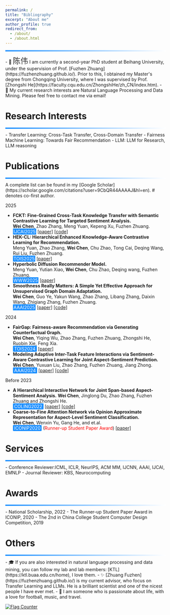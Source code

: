 ```yaml
---
permalink: /
title: "Bibliography"
excerpt: "About me"
author_profile: true
redirect_from: 
  - /about/
  - /about.html
---
```


<div style="height: 4px; background: linear-gradient(to right, #1E90FF, white); margin: 10px 0;"></div>
- 📄 <span style="font-family: 'Brush Script MT', 'Lucida Handwriting', cursive; font-size: 24px; color: #333;">陈伟</span> I am currently a second-year PhD student at Beihang University, under the supervision of Prof. [Fuzhen Zhuang](https://fuzhenzhuang.github.io/). Prior to this, I obtained my Master's degree from Chongqing University, where I was supervised by Prof. [Zhongshi He](https://faculty.cqu.edu.cn/ZhongshiHe/zh_CN/index.htm).
- 🎯 My current research interests are Natural Language Processing and  Data Mining. Please feel free to contact me via email!

Research Interests
=====
<div style="height: 4px; background: linear-gradient(to right, #1E90FF, white); margin: 10px 0;"></div>
- Transfer Learning: Cross-Task Transfer, Cross-Domain Transfer
- Fairness Machine Learning: Towards Fair Recommendation
- LLM: LLM for Research, LLM reasoning


Publications
=====
<div style="height: 4px; background: linear-gradient(to right, #1E90FF, white); margin: 10px 0;"></div>
 A complete list can be found in my [Google Scholar](https://scholar.google.com/citations?user=9CbQR44AAAAJ&hl=en). # denotes co-first author.

2025  
- **FCKT: Fine-Grained Cross-Task Knowledge Transfer with Semantic Contrastive Learning for Targeted Sentiment Analysis.**  
  **Wei Chen**, Zhao Zhang, Meng Yuan, Kepeng Xu, Fuzhen Zhuang.  
  <span style="background-color: #1E90FF; color: white; padding: 1px 2px; border-radius: 1px; font-weight: 0.6em;">IJCAI2025</span> [[paper]](https://cwei01.github.io/) [[code]](https://cwei01.github.io/)
- **HEK-CL: Hierarchical Enhanced Knowledge-Aware Contrastive Learning for Recommendation.**  
  Meng Yuan, Zhao Zhang, **Wei Chen**, Chu Zhao, Tong Cai, Deqing Wang, Rui Liu, Fuzhen Zhuang.  
  <span style="background-color: #1E90FF; color: white; padding: 1px 2px; border-radius: 1px; font-weight:  0.6em;">TOIS2025</span> [[paper]](https://dl.acm.org/doi/10.1145/3728463)
- **Hyperbolic Diffusion Recommender Model.**  
  Meng Yuan, Yutian Xiao, **Wei Chen**, Chu Zhao, Deqing wang, Fuzhen Zhuang.  
  <span style="background-color: #1E90FF; color: white; padding: 1px 2px; border-radius: 1px; font-weight:  0.6em;">WWW2025</span> [[paper]](https://arxiv.org/html/2504.01541v1)
- **Smoothness Really Matters: A Simple Yet Effective Approach for Unsupervised Graph Domain Adaptation.**  
  **Wei Chen**,  Guo Ye, Yakun Wang, Zhao Zhang, Libang Zhang, Daixin Wang, Zhiqiang Zhang, Fuzhen Zhuang.  
  <span style="background-color: #1E90FF; color: white; padding: 1px 2px; border-radius: 1px; font-weight:  0.6em;">AAAI2025</span> [[paper]](https://arxiv.org/abs/2412.11654) [[code]](https://github.com/cwei01/TDSS)
  
2024  
-  **FairGap: Fairness-aware Recommendation via Generating Counterfactual Graph.**  
  **Wei Chen**, Yiqing Wu, Zhao Zhang, Fuzhen Zhuang, Zhongshi He, Ruobin Xie, Feng Xia.  
  <span style="background-color: #1E90FF; color: white; padding: 1px 4px; border-radius: 2px; font-weight:  0.6em;">TOIS2024</span> [[paper]](https://dl.acm.org/doi/10.1145/3638352)
-  **Modeling Adaptive Inter-Task Feature Interactions via Sentiment-Aware Contrastive Learning for Joint Aspect-Sentiment Prediction.**  
   **Wei Chen**, Yuxuan Liu, Zhao Zhang, Fuzhen Zhuang, Jiang Zhong.  
  <span style="background-color: #1E90FF; color: white; padding: 1px 4px; border-radius: 2px; font-weight:  0.6em;">AAAI2024</span> [[paper]](https://ojs.aaai.org/index.php/AAAI/article/view/29731) [[code]](https://github.com/sugarfreeLiuYuXuan/AIFI-for-ABSA)

Before 2023  
-  **A Hierarchical Interactive Network for Joint Span-based Aspect-Sentiment Analysis.**
   **Wei Chen**, Jinglong Du, Zhao Zhang, Fuzhen Zhuang and Zhongshi He.  
  <span style="background-color: #1E90FF; color: white; padding: 1px 4px;  border-radius: 2px; font-weight:  0.6em;">COLING2022</span> [[paper]](https://aclanthology.org/2022.coling-1.611/) [[code]](cwei01/hi-asa)  
- **Coarse-to-Fine Attention Network via Opinion Approximate Representation for Aspect-Level Sentiment Classification.**  
  **Wei Chen**, Wenxin Yu, Gang He, and et.al.  
  <span style="background-color: #1E90FF; color: white; padding: 1px 4px;  border-radius: 2px; font-weight:  0.6em;">ICONIP2020</span>
  (<span style="color:red">Runner-up Student Paper Award</span>) [[paper]](https://link.springer.com/chapter/10.1007/978-3-030-63830-6_59)


Services
=====
<div style="height: 4px; background: linear-gradient(to right, #1E90FF, white); margin: 10px 0;"></div>
- Conference Reviewer:ICML, ICLR, NeurIPS, ACM MM, IJCNN, AAAI, IJCAI, EMNLP
- Journal Reviewer: KBS, Neurocomputing


Awards
=====
<div style="height: 4px; background: linear-gradient(to right, #1E90FF, white); margin: 10px 0;"></div>
- National Scholarship, 2022
- The Runner-up Student Paper Award in ICONIP, 2020
- The 2nd in China College Student Computer Design Competition, 2019



Others
=====
<div style="height: 4px; background: linear-gradient(to right, #1E90FF, white); margin: 10px 0;"></div>
- 🎓 If you are also interested in natural language processing and data mining, you can follow my lab and lab members: [KTL](https://ktl.buaa.edu.cn/home), I love them.
- ✨ [Zhuang Fuzhen](https://fuzhenzhuang.github.io/) is my current advisor, who focus on Transfer Learning and LLMs. He is a brilliant scientist and one of the nicest people I have ever met.
- 🌈 I am someone who is passionate about life, with a love for football, music, and travel.

<a href="https://info.flagcounter.com/kvwb"><img src="https://s11.flagcounter.com/count/kvwb/bg_FFFFFF/txt_000000/border_CCCCCC/columns_5/maxflags_15/viewers_0/labels_0/pageviews_0/flags_0/percent_0/" alt="Flag Counter" border="0"></a>
